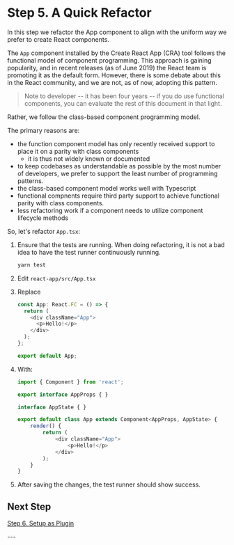 # Step 5. A Quick Refactor

In this step we refactor the App component to align with the uniform way we prefer to create React components.

The `App` component installed by the Create React App (CRA) tool follows the functional model of component programming. This approach is gaining popularity, and in recent releases (as of June 2019) the React team is promoting it as the default form. However, there is some debate about this in the React community, and we are not, as of now, adopting this pattern.

> Note to developer -- it has been four years -- if you do use functional components, you can evaluate the rest of this document in that light.

Rather, we follow the class-based component programming model.

The primary reasons are:

- the function component model has only recently received support to place it on a parity with class components
  - it is thus not widely known or documented
- to keep codebases as understandable as possible by the most number of developers, we prefer to support the least number of programming patterns.
- the class-based component model works well with Typescript
- functional compnents require third party support to achieve functional parity with class components.
- less refactoring work if a component needs to utilize component lifecycle methods

So, let's refactor `App.tsx`:

1. Ensure that the tests are running. When doing refactoring, it is not a bad idea to have the test runner continuously running.

    ```bash
    yarn test
    ```

2. Edit `react-app/src/App.tsx`

3. Replace

   ```typescript
   const App: React.FC = () => {
     return (
       <div className="App">
         <p>Hello!</p>
       </div>
     );
   };

   export default App;
   ```

4. With:

   ```typescript
   import { Component } from 'react';
   
   export interface AppProps { }
   
   interface AppState { }
   
   export default class App extends Component<AppProps, AppState> {
       render() {
           return (
               <div className="App">
                   <p>Hello!</p>
               </div>
           );
       }
   }
   ```

5. After saving the changes, the test runner should show success.

## Next Step

[Step 6. Setup as Plugin](./6-setup-as-plugin)

\---
